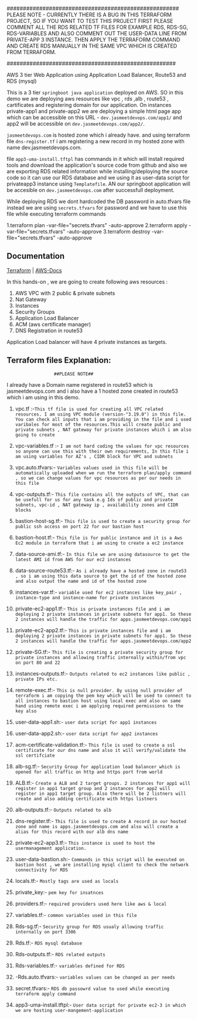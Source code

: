 #####################################################
PLEASE NOTE - CURRENTLY THERE IS A BUG IN THIS TERRAFORM PROJECT, SO IF YOU WANT TO TEST THIS PROJECT FIRST PLEASE COMMENT ALL THE RDS RELATED TF FILES FOR EXAMPLE RDS, RDS-SG, RDS-VARIABLES AND ALSO COMMENT OUT THE USER-DATA LINE FROM PRIVATE-APP 3 INSTANCE. THEN APPLY THE TERRAFORM COMMAND AND CREATE RDS MANUALLY IN THE SAME VPC WHICH IS CREATED FROM TERRAFORM.

####################################################


AWS 3 tier Web Application using Application Load Balancer, Route53 and RDS (mysql)

This is a 3 tier `springboot java application` deployed on AWS. SO in this demo we are deploying aws resources like vpc , rds ,alb , route53 , cartificates and registering domain for our application. On instances private-app1 and private-app2 we are deploying a simple html page app which can be accessible on this URL - `dev.jasmeetdevops.com/app1/` and app2 will be accessible on `dev.jasmeetdevops.com/app2/`.

`jasmeetdevops.com` is hosted zone which i already have. and using terraform file `dns-register.tf` i am registering a new record in my hosted zone with name dev.jasmeetdevops.com. 

file `app3-uma-install.tftpl` has commands in it which will install required tools and download the application's source code from github and also we are exporting RDS related information while installing/deploying the source code so it can use our RDS database and we using it as user-data script for privateapp3 instance using `Templatefile`. AN our springboot application will be accesible on `dev.jasmeetdevops.com` after successfull deployment.

While deploying RDS we dont hardcoded the DB password in auto.tfvars file instead we are using `secrets.tfvars` for password and we have to use this file while executing terraform commands

1.terraform plan -var-file="secrets.tfvars" -auto-approve
2.terraform apply -var-file="secrets.tfvars" -auto-approve
3.terraform destroy -var-file="secrets.tfvars" -auto-approve





## Documentation

[Terraform](https://registry.terraform.io/modules/terraform-aws-modules/alb/aws/6.4.0) | [AWS-Docs](https://docs.aws.amazon.com/elasticloadbalancing/latest/application/introduction.html)

In this hands-on , we are going to create following aws resources :

1. AWS VPC with 2 public & private subnets
2. Nat Gateway
3. Instances 
4. Security Groups
5. Application Load Balancer
6. ACM (aws certificate manager)
7. DNS Registration in route53


Application Load balancer will have 4 private instances as targets.
## Terraform files Explanation: 

                      ##PLEASE NOTE##
I already have a Domain name registered in route53 which is jasmeetdevops.com and i also have a 1 hosted zone created in route53 which i am using in this demo.

1. vpc.tf :-`This tf file is used for creating all VPC related resources. I am using VPC module (version-"3.19.0") in this file. You can check all inputs that i am providing in the file and i used varibales for most of the resources.This will create public and private subnets , NAT gateway for private instances which i am also going to create`

2. vpc-variables.tf :- `I am not hard coding the values for vpc resources so anyone can use this with their own requirements, In this file i am using variables for AZ's , CIDR block for VPC and subnets`

3. vpc.auto.tfvars:- `Variables values used in this file will be automatically uploaded when we run the terraform plan/apply command , so we can change values for vpc resources as per our needs in this file`

4. vpc-outputs.tf:- `This file contains all the outputs of VPC, that can be usefull for us for any task e.g Ids of public and private subnets, vpc-id , NAT gateway ip , availability zones and CIDR blocks`

5. bastion-host-sg.tf:- `This file is used to create a security group for public ssh access on port 22 for our bastion host`

6. bastion-host.tf:- `This file is for public instance and it is a Aws Ec2 module in terraform that i am using to create a ec2 instance`

7. data-source-ami.tf:- `In this file we are using datasource to get the latest AMI id from AWS for our ec2 instances`

8. data-source-route53.tf:- `As i already have a hosted zone in route53 , so i am using this data source to get the id of the hosted zone and also output the name and id of the hosted zone `

9. instances-var.tf:- `variable used for ec2 instances like key_pair , instance-type and instance-name for private instances`

10. private-ec2-app1.tf:- `This is private instances file and i am deploying 2 private instances in private subnets for app1. So these 2 instances will handle the traffic for apps.jasmeetdevops.com/app1`

11. private-ec2-app2.tf:- `This is private instances file and i am deploying 2 private instances in private subnets for app1. So these 2 instances will handle the traffic for apps.jasmeetdevops.com/app2`

12. private-SG.tf:- `This file is creating a private security group for private instances and allowing traffic internally within/from vpc on port 80 and 22`

13. instances-outputs.tf:- `Outputs related to ec2 instances like public , private IPs etc.`

14. remote-exec.tf:- `This is null provider. By using null provider of terraform i am copying the pem key which will be used to connect to all instances to bastion host using local exec and also on same hand using remote exec i am applying required permissions to the key also`

15. user-data-app1.sh:- `user data script for app1 instances `

16. user-data-app2.sh:- `user data script for app2 instances`

17. acm-certificate-validation.tf:- `This file is used to create a ssl certificate for our dns name and also it will verify/validate the ssl certifciate`

18. alb-sg.tf:- `Security Group for application load balancer which is opened for all traffic on http and https port from world`

19. ALB.tf:- `Create a ALB and 2 target groups. 2 instances for app1 will register in app1 target group and 2 instances for app2 will register in app1 target group. Also there will be 2 listners will create and also adding certificate with https listners`

20. alb-outputs.tf:- `Outputs related to alb`

21. dns-register.tf:- `This file is used to create A record in our hosted zone and name is apps.jasmeetdevops.com and also will create a alias for this record with our alb dns name`

22. private-ec2-app3.tf:- `This instance is used to host the usermanagement application.`

23. user-data-bastion.sh:- `Commands in this script will be executed on bastion host , we are installing mysql client to check the network connectivity for RDS`

24. locals.tf:- `Mostly tags are used as locals`

25. private_key:- `pem key for insatnces`

26. providers.tf:- `required providers used here like aws & local`

27. variables.tf:- `common variables used in this file`

28. Rds-sg.tf:- `Security group for RDS usualy allowing traffic internally on port 3306`

29. Rds.tf:- `RDS mysql database`

30. Rds-outputs.tf:- `RDS related outputs`

31. Rds-variables.tf:- `variables defined for RDS`

31. -Rds.auto.tfvars:- `variables values can be changed as per needs`

32. secret.tfvars:- `RDS db passowrd value to used while executing terraform apply command`

33. app3-uma-install.tftpl:- `User data script for private ec2-3 in which we are hosting user-mangement-application`